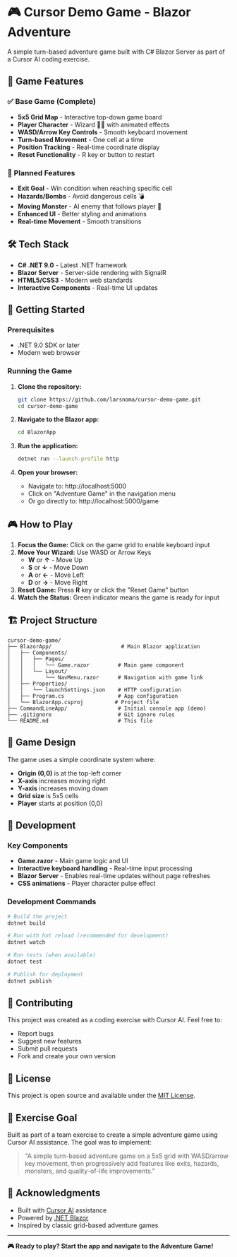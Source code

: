 # 🎮 Cursor Demo Game - Blazor Adventure

A simple turn-based adventure game built with C# Blazor Server as part of a Cursor AI coding exercise.

## 🎯 Game Features

### ✅ Base Game (Complete)
- **5x5 Grid Map** - Interactive top-down game board
- **Player Character** - Wizard 🧙‍♂️ with animated effects
- **WASD/Arrow Key Controls** - Smooth keyboard movement
- **Turn-based Movement** - One cell at a time
- **Position Tracking** - Real-time coordinate display
- **Reset Functionality** - R key or button to restart

### 🚀 Planned Features
- **Exit Goal** - Win condition when reaching specific cell
- **Hazards/Bombs** - Avoid dangerous cells 💣
- **Moving Monster** - AI enemy that follows player 👹
- **Enhanced UI** - Better styling and animations
- **Real-time Movement** - Smooth transitions

## 🛠️ Tech Stack

- **C# .NET 9.0** - Latest .NET framework
- **Blazor Server** - Server-side rendering with SignalR
- **HTML5/CSS3** - Modern web standards
- **Interactive Components** - Real-time UI updates

## 🚀 Getting Started

### Prerequisites
- .NET 9.0 SDK or later
- Modern web browser

### Running the Game

1. **Clone the repository:**
   ```bash
   git clone https://github.com/larsnoma/cursor-demo-game.git
   cd cursor-demo-game
   ```

2. **Navigate to the Blazor app:**
   ```bash
   cd BlazorApp
   ```

3. **Run the application:**
   ```bash
   dotnet run --launch-profile http
   ```

4. **Open your browser:**
   - Navigate to: http://localhost:5000
   - Click on "Adventure Game" in the navigation menu
   - Or go directly to: http://localhost:5000/game

## 🎮 How to Play

1. **Focus the Game:** Click on the game grid to enable keyboard input
2. **Move Your Wizard:** Use WASD or Arrow Keys
   - **W** or **↑** - Move Up
   - **S** or **↓** - Move Down
   - **A** or **←** - Move Left
   - **D** or **→** - Move Right
3. **Reset Game:** Press **R** key or click the "Reset Game" button
4. **Watch the Status:** Green indicator means the game is ready for input

## 🏗️ Project Structure

```
cursor-demo-game/
├── BlazorApp/                      # Main Blazor application
│   ├── Components/
│   │   ├── Pages/
│   │   │   └── Game.razor         # Main game component
│   │   └── Layout/
│   │       └── NavMenu.razor      # Navigation with game link
│   ├── Properties/
│   │   └── launchSettings.json    # HTTP configuration
│   ├── Program.cs                 # App configuration
│   └── BlazorApp.csproj          # Project file
├── CommandLineApp/                # Initial console app (demo)
├── .gitignore                     # Git ignore rules
└── README.md                      # This file
```

## 🎨 Game Design

The game uses a simple coordinate system where:
- **Origin (0,0)** is at the top-left corner
- **X-axis** increases moving right
- **Y-axis** increases moving down
- **Grid size** is 5x5 cells
- **Player** starts at position (0,0)

## 🔧 Development

### Key Components
- **Game.razor** - Main game logic and UI
- **Interactive keyboard handling** - Real-time input processing
- **Blazor Server** - Enables real-time updates without page refreshes
- **CSS animations** - Player character pulse effect

### Development Commands
```bash
# Build the project
dotnet build

# Run with hot reload (recommended for development)
dotnet watch

# Run tests (when available)
dotnet test

# Publish for deployment
dotnet publish
```

## 🤝 Contributing

This project was created as a coding exercise with Cursor AI. Feel free to:
- Report bugs
- Suggest new features
- Submit pull requests
- Fork and create your own version

## 📝 License

This project is open source and available under the [MIT License](LICENSE).

## 🎯 Exercise Goal

Built as part of a team exercise to create a simple adventure game using Cursor AI assistance. The goal was to implement:

> "A simple turn-based adventure game on a 5x5 grid with WASD/arrow key movement, then progressively add features like exits, hazards, monsters, and quality-of-life improvements."

## 🙏 Acknowledgments

- Built with [Cursor AI](https://cursor.sh/) assistance
- Powered by [.NET Blazor](https://dotnet.microsoft.com/apps/aspnet/web-apps/blazor)
- Inspired by classic grid-based adventure games

---

**🎮 Ready to play? Start the app and navigate to the Adventure Game!** 